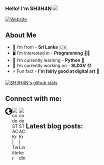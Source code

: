 ### Hello! I'm SH3H4N <img src="https://media.giphy.com/media/hvRJCLFzcasrR4ia7z/giphy.gif" width="25px">
[![Website](https://img.shields.io/badge/Co--Founder%20%40%20-SLD3V-brightgreen)](https://github.com/SLD3V)

## About Me
- 🦁 I’m from - <b>Sri Lanka</b> 🇱🇰
- 🖥️ I’m interested in - <b>Programming</b> 🐱‍💻
- 🌱 I’m currently learning - <b>Python</b> 🐍
- 🔭 I’m currently working on - <b>SLD3V</b> 😎
- ⚡ Fun fact - <b>I'm fairly good at digital art</b> 🎨

<!-- Also feel free to update second URL to any URL -->
[![SH3H4N's github stats](https://github-readme-stats.vercel.app/api?username=SH3H4N&count_private=true&include_all_commits=true&theme=radical)](https://github.com/sh3h4n)

## Connect with me:
[<img align="left" alt="codeSTACKr.com" width="22px" src="https://raw.githubusercontent.com/iconic/open-iconic/master/svg/globe.svg" />][website]
[<img align="left" alt="codeSTACKr | Twitter" width="22px" src="https://cdn.jsdelivr.net/npm/simple-icons@v3/icons/twitter.svg" />][twitter]
[<img align="left" alt="codeSTACKr | LinkedIn" width="22px" src="https://cdn.jsdelivr.net/npm/simple-icons@v3/icons/linkedin.svg" />][linkedin]
<br />

<!-- Optional if you have blogs -->
## Latest blog posts:
<!-- BLOG-POST-LIST:START -->
<!-- BLOG-POST-LIST:END -->

<!-- This section you create this variables that are used above -->
[website]: https://github.com/sld3v
[twitter]: https://twitter.com/catafilaz
[linkedin]: https://www.linkedin.com/in/indrajeet-nikam-3737a8101/

<!---
SH3H4N/SH3H4N is a ✨ special ✨ repository because its `README.md` (this file) appears on your GitHub profile.
You can click the Preview link to take a look at your changes.
--->
